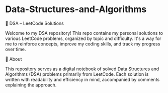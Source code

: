 # Data-Structures-and-Algorithms
🧠 DSA – LeetCode Solutions

Welcome to my DSA repository! This repo contains my personal solutions to various LeetCode problems, organized by topic and difficulty. It's a way for me to reinforce concepts, improve my coding skills, and track my progress over time.

📌 About

This repository serves as a digital notebook of solved Data Structures and Algorithms (DSA) problems primarily from LeetCode. Each solution is written with readability and efficiency in mind, accompanied by comments explaining the approach.

